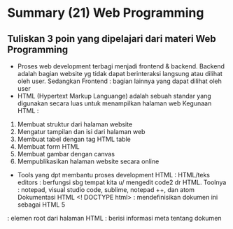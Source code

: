 # Summary (21) Web Programming
## Tuliskan 3 poin yang dipelajari dari materi Web Programming

- Proses web development terbagi menjadi frontend & backend. Backend adalah bagian website yg tidak dapat berinteraksi langsung atau dilihat oleh user. Sedangkan Frontend : bagian lainnya yang dapat dilihat oleh user
- HTML (Hypertext Markup Languange) adalah sebuah standar yang digunakan secara luas untuk menampilkan halaman web
Kegunaan HTML :
1.	Membuat struktur dari halaman website
2.	Mengatur tampilan dan isi dari halaman web
3.	Membuat tabel dengan tag HTML table
4.	Membuat form HTML
5.	Membuat gambar dengan canvas
6.	Mempublikasikan halaman website secara online
- Tools yang dpt membantu proses development HTML : HTML/teks editors : berfungsi sbg tempat kita u/ mengedit code2 dr HTML. Toolnya : notepad, visual studio code, sublime, notepad ++, dan atom
Dokumentasi HTML 
<! DOCTYPE html> : mendefinisikan dokumen ini sebagai HTML 5
<html> : elemen root dari halaman HTML
<head> : berisi informasi meta tentang dokumen
<title> : menentukan judul untuk dokumen
<body> : berisi konten halaman yang terlihat
<div> : menandakan sekelompok elemen jd biasanya didlmnya tdpt bbrp elemen lain, menampilkan teks
<h1> … <h6> (heading) : menampilkan sebuah teks dengan ukuran yg berbeda beda
<p> (paragraf) : menampilkan elemen yg berisikan kalimat/paragraf
<strong> : membuat teks mjd lbh bold/tebal
<em> : membuat teks mjd italic / miring
<s> : membuat teks dg garis tercoret
<u> : membuat teks dg garis bawah
<br /> : baris baru
<a href=””></a> : link : menghasilkan sebuah komponen dmn komponen tsb ketika diklik dia akan membawa kita ke hlm tertentu, href : sbg atribut
<a href=””
Target=”_blank”></a> = menuju ke hlmn tertentu dg tab yg baru
<img src=”” alt=’’/> :  menampilkan gambar pd website
Terdapat 2 cara u/ menampilkan gambar : bisa pake link atau gambar yg ada di lokal. Atribut alt : mjd altenatif ketika nama file yg kita berikan tdk valid
Ada 2 jenis list dlm HTML : 
1.	<ol> Ordered list : list yg berurut (berupa angka) 
2.	<ul> Unordered list : list yg tdk berurut (berupa simbol)
Setiap list item pd ordered list & unordered list dideklarasikan menggunakan tag <li>
Tag table HTML :
1.	<table></table> : membuat table
2.	<tr></tr> : membuat baris
3.	<td></td> : membuat kolom
4.	<th></th> : membuat kolom pd tabel header
<form></form> : untuk membuat formulir, ada 3 buah contoh jenis inputan :
1.	Type=”text” : bisa membuat field yang berisi teks (huruf, angka, spesial karakter)
2.	Type=”password” : bisa membuat field yg isinya tdk akan memberi value secara lgsg (terhide)
3.	Type=”radio” : akan menghasilkan elemen dmn user bs memilih slh 1 value yg diberikan
4.	Dll sesuai kebutuhan website
<fieldset></fieldset> : u/ membuat kelompok dr inputan berada dlm 1 kelompok tertentu, dan kita bisa memberikan <legend></legend> : u/ memberikan judul dr kelompok tsb
<label for=””></label> : u/ melabeli kotak input
